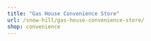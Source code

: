 ```yaml
---
title: "Gas House Convenience Store"
url: /snow-hill/gas-house-convenience-store/
shop: convenience
---
```

